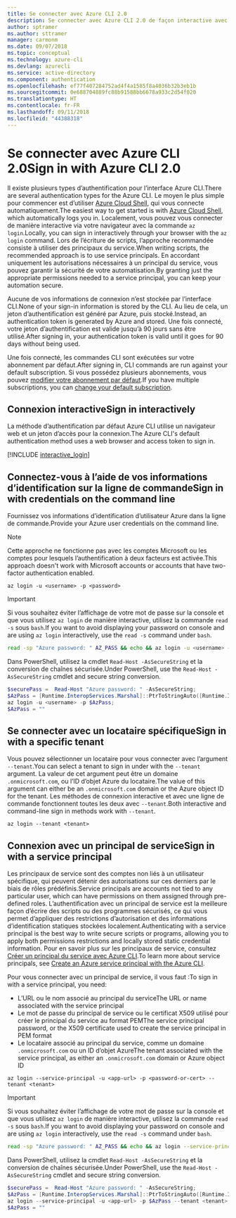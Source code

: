 ```yaml
---
title: Se connecter avec Azure CLI 2.0
description: Se connecter avec Azure CLI 2.0 de façon interactive avec des informations d’identification locales
author: sptramer
ms.author: sttramer
manager: carmonm
ms.date: 09/07/2018
ms.topic: conceptual
ms.technology: azure-cli
ms.devlang: azurecli
ms.service: active-directory
ms.component: authentication
ms.openlocfilehash: ef77f407284752ad4f4a1585f8a4036b32b3eb1b
ms.sourcegitcommit: 0e688704889fc88b91588bb6678a933c2d54f020
ms.translationtype: HT
ms.contentlocale: fr-FR
ms.lasthandoff: 09/11/2018
ms.locfileid: "44388318"
---
```

# <a name="sign-in-with-azure-cli-20"></a><span data-ttu-id="65dba-103">Se connecter avec Azure CLI 2.0</span><span class="sxs-lookup"><span data-stu-id="65dba-103">Sign in with Azure CLI 2.0</span></span>

<span data-ttu-id="65dba-104">Il existe plusieurs types d’authentification pour l’interface Azure CLI.</span><span class="sxs-lookup"><span data-stu-id="65dba-104">There are several authentication types for the Azure CLI.</span></span> <span data-ttu-id="65dba-105">Le moyen le plus simple pour commencer est d’utiliser [Azure Cloud Shell](/azure/cloud-shell/overview), qui vous connecte automatiquement.</span><span class="sxs-lookup"><span data-stu-id="65dba-105">The easiest way to get started is with [Azure Cloud Shell](/azure/cloud-shell/overview), which automatically logs you in.</span></span> <span data-ttu-id="65dba-106">Localement, vous pouvez vous connecter de manière interactive via votre navigateur avec la commande `az login`.</span><span class="sxs-lookup"><span data-stu-id="65dba-106">Locally, you can sign in interactively through your browser with the `az login` command.</span></span> <span data-ttu-id="65dba-107">Lors de l’écriture de scripts, l’approche recommandée consiste à utiliser des principaux du service.</span><span class="sxs-lookup"><span data-stu-id="65dba-107">When writing scripts, the recommended approach is to use service principals.</span></span> <span data-ttu-id="65dba-108">En accordant uniquement les autorisations nécessaires à un principal du service, vous pouvez garantir la sécurité de votre automatisation.</span><span class="sxs-lookup"><span data-stu-id="65dba-108">By granting just the appropriate permissions needed to a service principal, you can keep your automation secure.</span></span>

<span data-ttu-id="65dba-109">Aucune de vos informations de connexion n’est stockée par l’interface CLI.</span><span class="sxs-lookup"><span data-stu-id="65dba-109">None of your sign-in information is stored by the CLI.</span></span> <span data-ttu-id="65dba-110">Au lieu de cela, un jeton d’authentification est généré par Azure, puis stocké.</span><span class="sxs-lookup"><span data-stu-id="65dba-110">Instead, an authentication token is generated by Azure and stored.</span></span> <span data-ttu-id="65dba-111">Une fois connecté, votre jeton d’authentification est valide jusqu’à 90 jours sans être utilisé.</span><span class="sxs-lookup"><span data-stu-id="65dba-111">After signing in, your authentication token is valid until it goes for 90 days without being used.</span></span>

<span data-ttu-id="65dba-112">Une fois connecté, les commandes CLI sont exécutées sur votre abonnement par défaut.</span><span class="sxs-lookup"><span data-stu-id="65dba-112">After signing in, CLI commands are run against your default subscription.</span></span> <span data-ttu-id="65dba-113">Si vous possédez plusieurs abonnements, vous pouvez [modifier votre abonnement par défaut](manage-azure-subscriptions-azure-cli.md).</span><span class="sxs-lookup"><span data-stu-id="65dba-113">If you have multiple subscriptions, you can [change your default subscription](manage-azure-subscriptions-azure-cli.md).</span></span>

## <a name="sign-in-interactively"></a><span data-ttu-id="65dba-114">Connexion interactive</span><span class="sxs-lookup"><span data-stu-id="65dba-114">Sign in interactively</span></span>

<span data-ttu-id="65dba-115">La méthode d’authentification par défaut Azure CLI utilise un navigateur web et un jeton d’accès pour la connexion.</span><span class="sxs-lookup"><span data-stu-id="65dba-115">The Azure CLI's default authentication method uses a web browser and access token to sign in.</span></span>

[!INCLUDE [interactive_login](includes/interactive-login.md)]

## <a name="sign-in-with-credentials-on-the-command-line"></a><span data-ttu-id="65dba-116">Connectez-vous à l’aide de vos informations d’identification sur la ligne de commande</span><span class="sxs-lookup"><span data-stu-id="65dba-116">Sign in with credentials on the command line</span></span>

<span data-ttu-id="65dba-117">Fournissez vos informations d’identification d’utilisateur Azure dans la ligne de commande.</span><span class="sxs-lookup"><span data-stu-id="65dba-117">Provide your Azure user credentials on the command line.</span></span>

> [!Note]
> <span data-ttu-id="65dba-118">Cette approche ne fonctionne pas avec les comptes Microsoft ou les comptes pour lesquels l’authentification à deux facteurs est activée.</span><span class="sxs-lookup"><span data-stu-id="65dba-118">This approach doesn't work with Microsoft accounts or accounts that have two-factor authentication enabled.</span></span>

```azurecli
az login -u <username> -p <password>
```

> [!IMPORTANT]
> <span data-ttu-id="65dba-119">Si vous souhaitez éviter l’affichage de votre mot de passe sur la console et que vous utilisez `az login` de manière interactive, utilisez la commande `read -s` sous `bash`.</span><span class="sxs-lookup"><span data-stu-id="65dba-119">If you want to avoid displaying your password on console and are using `az login` interactively, use the `read -s` command under `bash`.</span></span>
>
> ```bash
> read -sp "Azure password: " AZ_PASS && echo && az login -u <username> -p $AZ_PASS
> ```
>
> <span data-ttu-id="65dba-120">Dans PowerShell, utilisez la cmdlet `Read-Host -AsSecureString` et la conversion de chaînes sécurisée.</span><span class="sxs-lookup"><span data-stu-id="65dba-120">Under PowerShell, use the `Read-Host -AsSecureString` cmdlet and secure string conversion.</span></span>
>
> ```powershell
> $securePass =  Read-Host "Azure password: " -AsSecureString;
> $AzPass = [Runtime.InteropServices.Marshal]::PtrToStringAuto([Runtime.InteropServices.Marshal]::SecureStringToBSTR($securePass));
> az login -u <username> -p $AzPass;
> $AzPass = ""
> ```

## <a name="sign-in-with-a-specific-tenant"></a><span data-ttu-id="65dba-121">Se connecter avec un locataire spécifique</span><span class="sxs-lookup"><span data-stu-id="65dba-121">Sign in with a specific tenant</span></span>

<span data-ttu-id="65dba-122">Vous pouvez sélectionner un locataire pour vous connecter avec l’argument `--tenant`.</span><span class="sxs-lookup"><span data-stu-id="65dba-122">You can select a tenant to sign in under with the `--tenant` argument.</span></span> <span data-ttu-id="65dba-123">La valeur de cet argument peut être un domaine `.onmicrosoft.com`, ou l’ID d’objet Azure du locataire.</span><span class="sxs-lookup"><span data-stu-id="65dba-123">The value of this argument can either be an `.onmicrosoft.com` domain or the Azure object ID for the tenant.</span></span> <span data-ttu-id="65dba-124">Les méthodes de connexion interactive et avec une ligne de commande fonctionnent toutes les deux avec `--tenant`.</span><span class="sxs-lookup"><span data-stu-id="65dba-124">Both interactive and command-line sign in methods work with `--tenant`.</span></span>

```azurecli
az login --tenant <tenant>
```

## <a name="sign-in-with-a-service-principal"></a><span data-ttu-id="65dba-125">Connexion avec un principal de service</span><span class="sxs-lookup"><span data-stu-id="65dba-125">Sign in with a service principal</span></span>

<span data-ttu-id="65dba-126">Les principaux de service sont des comptes non liés à un utilisateur spécifique, qui peuvent détenir des autorisations sur ces derniers par le biais de rôles prédéfinis.</span><span class="sxs-lookup"><span data-stu-id="65dba-126">Service principals are accounts not tied to any particular user, which can have permissions on them assigned through pre-defined roles.</span></span> <span data-ttu-id="65dba-127">L’authentification avec un principal de service est la meilleure façon d’écrire des scripts ou des programmes sécurisés, ce qui vous permet d’appliquer des restrictions d’autorisation et des informations d’identification statiques stockées localement.</span><span class="sxs-lookup"><span data-stu-id="65dba-127">Authenticating with a service principal is the best way to write secure scripts or programs, allowing you to apply both permissions restrictions and locally stored static credential information.</span></span> <span data-ttu-id="65dba-128">Pour en savoir plus sur les principaux de service, consultez [Créer un principal du service avec Azure CLI](create-an-azure-service-principal-azure-cli.md).</span><span class="sxs-lookup"><span data-stu-id="65dba-128">To learn more about service principals, see [Create an Azure service principal with the Azure CLI](create-an-azure-service-principal-azure-cli.md).</span></span>

<span data-ttu-id="65dba-129">Pour vous connecter avec un principal de service, il vous faut :</span><span class="sxs-lookup"><span data-stu-id="65dba-129">To sign in with a service principal, you need:</span></span>

* <span data-ttu-id="65dba-130">L’URL ou le nom associé au principal du service</span><span class="sxs-lookup"><span data-stu-id="65dba-130">The URL or name associated with the service principal</span></span>
* <span data-ttu-id="65dba-131">Le mot de passe du principal de service ou le certificat X509 utilisé pour créer le principal du service au format PEM</span><span class="sxs-lookup"><span data-stu-id="65dba-131">The service principal password, or the X509 certificate used to create the service principal in PEM format</span></span>
* <span data-ttu-id="65dba-132">Le locataire associé au principal du service, comme un domaine `.onmicrosoft.com` ou un ID d’objet Azure</span><span class="sxs-lookup"><span data-stu-id="65dba-132">The tenant associated with the service principal, as either an `.onmicrosoft.com` domain or Azure object ID</span></span>

```azurecli
az login --service-principal -u <app-url> -p <password-or-cert> --tenant <tenant>
```

> [!IMPORTANT]
> <span data-ttu-id="65dba-133">Si vous souhaitez éviter l’affichage de votre mot de passe sur la console et que vous utilisez `az login` de manière interactive, utilisez la commande `read -s` sous `bash`.</span><span class="sxs-lookup"><span data-stu-id="65dba-133">If you want to avoid displaying your password on console and are using `az login` interactively, use the `read -s` command under `bash`.</span></span>
>
> ```bash
> read -sp "Azure password: " AZ_PASS && echo && az login --service-principal -u <app-url> -p $AZ_PASS --tenant <tenant>
> ```
>
> <span data-ttu-id="65dba-134">Dans PowerShell, utilisez la cmdlet `Read-Host -AsSecureString` et la conversion de chaînes sécurisée.</span><span class="sxs-lookup"><span data-stu-id="65dba-134">Under PowerShell, use the `Read-Host -AsSecureString` cmdlet and secure string conversion.</span></span>
>
> ```powershell
> $securePass =  Read-Host "Azure password: " -AsSecureString;
> $AzPass = [Runtime.InteropServices.Marshal]::PtrToStringAuto([Runtime.InteropServices.Marshal]::SecureStringToBSTR($securePass));
> az login --service-principal -u <app-url> -p $AzPass --tenant <tenant>;
> $AzPass = ""
> ```
